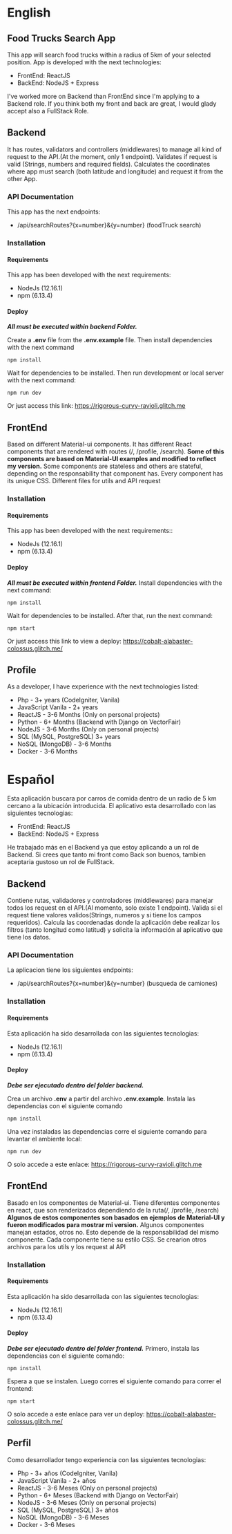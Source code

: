# English

## Food Trucks Search App
This app will search food trucks within a radius of 5km of your selected position. 
App is developed with the next technologies:
- FrontEnd: ReactJS
- BackEnd: NodeJS + Express

I've worked more on Backend than FrontEnd since I'm applying to a Backend role. If you think both my front and back are great, I would glady accept also a FullStack Role.

## Backend
It has routes, validators and controllers (middlewares) to manage all kind of request to the API.(At the moment, only 1 endpoint).
Validates if request is valid (Strings, numbers and required fields).
Calculates the coordinates where app must search (both latitude and longitude) and request it from the other App.

### API Documentation
This app has the next endpoints:
- /api/searchRoutes?{x=number}&{y=number} (foodTruck search)

### Installation

#### Requirements
This app has been developed with the next requirements:
- NodeJs (12.16.1)
- npm (6.13.4)

#### Deploy
***All must be executed within backend Folder.***

Create a **.env** file from the **.env.example** file.
Then install dependencies with the next command
```
npm install
```

Wait for dependencies to be installed. Then run development or local server with the next command:
```
npm run dev
```

Or just access this link:
https://rigorous-curvy-ravioli.glitch.me


## FrontEnd 
Based on different Material-ui components.
It has different React components that are rendered with routes (/, /profile, /search). 
**Some of this components are based on Material-UI examples and modified to reflect my version.**
Some components are stateless and others are stateful, depending on the responsability that component has.
Every component has its unique CSS.
Different files for utils and API request 

### Installation

#### Requirements
This app has been developed with the next requirements::
- NodeJs (12.16.1)
- npm (6.13.4)

#### Deploy
***All must be executed within frontend Folder.***
Install dependencies with the next command:
```
npm install
```

Wait for dependencies to be installed. After that, run the next command:
```
npm start
```

Or just access this link to view a deploy:
https://cobalt-alabaster-colossus.glitch.me/

## Profile
As a developer, I have experience with the next technologies listed:
- Php - 3+ years (CodeIgniter, Vanila)
- JavaScript Vanila - 2+ years
- ReactJS - 3-6 Months (Only on personal projects)
- Python - 6+ Months (Backend with Django on VectorFair)
- NodeJS - 3-6 Months (Only on personal projects)
- SQL (MySQL, PostgreSQL) 3+ years
- NoSQL (MongoDB) - 3-6 Months
- Docker - 3-6 Months

# Español
Esta aplicación buscara por carros de comida dentro de un radio de 5 km cercano a la ubicación introducida.
El aplicativo esta desarrollado con las siguientes tecnologias:
- FrontEnd: ReactJS
- BackEnd: NodeJS + Express

He trabajado más en el Backend ya que estoy aplicando a un rol de Backend. Si crees que tanto mi front como Back son buenos, tambien aceptaria gustoso un rol de FullStack.

## Backend
Contiene rutas, validadores y controladores (middlewares) para manejar todos los request en el API.(Al momento, solo existe 1 endpoint).
Valida si el request tiene valores validos(Strings, numeros y si tiene los campos requeridos).
Calcula las coordenadas donde la aplicación debe realizar los filtros (tanto longitud como latitud) y solicita la información al aplicativo que tiene los datos.

### API Documentation
La aplicacion tiene los siguientes endpoints:
- /api/searchRoutes?{x=number}&{y=number} (busqueda de camiones)

### Installation

#### Requirements
Esta aplicación ha sido desarrollada con las siguientes tecnologias:
- NodeJs (12.16.1)
- npm (6.13.4)

#### Deploy
***Debe ser ejecutado dentro del folder backend.***

Crea un archivo **.env** a partir del archivo **.env.example**.
Instala las dependencias con el siguiente comando
```
npm install
```

Una vez instaladas las dependencias corre el siguiente comando para levantar el ambiente local:
```
npm run dev
```

O solo accede a este enlace:
https://rigorous-curvy-ravioli.glitch.me

## FrontEnd 
Basado en los componentes de Material-ui.
Tiene diferentes componentes en react, que son renderizados dependiendo de la ruta(/, /profile, /search)
**Algunos de estos componentes son basados en ejemplos de Material-UI y fueron modificados para mostrar mi version.**
Algunos componentes manejan estados, otros no. Esto depende de la responsabilidad del mismo componente.
Cada componente tiene su estilo CSS.
Se crearion otros archivos para los utils y los request al API

### Installation

#### Requirements
Esta aplicación ha sido desarrollada con las siguientes tecnologias:
- NodeJs (12.16.1)
- npm (6.13.4)

#### Deploy
***Debe ser ejecutado dentro del folder frontend.***
Primero, instala las dependencias con el siguiente comando:
```
npm install
```

Espera a que se instalen. Luego corres el siguiente comando para correr el frontend:
```
npm start
```

O solo accede a este enlace para ver un deploy:
https://cobalt-alabaster-colossus.glitch.me/

## Perfil
Como desarrollador tengo experiencia con las siguientes tecnologias:
- Php - 3+ años (CodeIgniter, Vanila)
- JavaScript Vanila - 2+ años
- ReactJS - 3-6 Meses (Only on personal projects)
- Python - 6+ Meses (Backend with Django on VectorFair)
- NodeJS - 3-6 Meses (Only on personal projects)
- SQL (MySQL, PostgreSQL) 3+ años
- NoSQL (MongoDB) - 3-6 Meses
- Docker - 3-6 Meses
